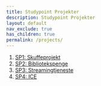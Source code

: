 ```yaml
---
title: Studypoint Projekter
description: Studypoint Projekter
layout: default
nav_exclude: true
has_children: true
permalink: /projects/
---
```

1. [SP1: Skuffeprojekt](/SP1/)
2. [SP2: Bibliotekspenge](/SP2/)
3. [SP3: Streamingtjeneste](/SP3/)
4. [SP4: ICE](/SP4/)